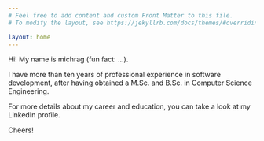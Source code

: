 ```yaml
---
# Feel free to add content and custom Front Matter to this file.
# To modify the layout, see https://jekyllrb.com/docs/themes/#overriding-theme-defaults

layout: home
---
```


Hi! My name is michrag (fun fact: ...).

I have more than ten years of professional experience in software development, after having obtained a M.Sc. and B.Sc. in Computer Science Engineering.

For more details about my career and education, you can take a look at my LinkedIn profile.

Cheers!
